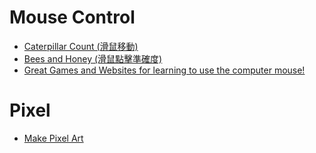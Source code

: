 # Mouse Control
- [Caterpillar Count (滑鼠移動)](http://tvokids.com/preschool/games/caterpillar-count)
- [Bees and Honey (滑鼠點擊準確度)](http://tvokids.com/preschool/games/bees-and-honey)
- [Great Games and Websites for learning to use the computer mouse!](http://nestechparents.blogspot.tw/)

# Pixel
- [Make Pixel Art](http://makepixelart.com/free/#)
